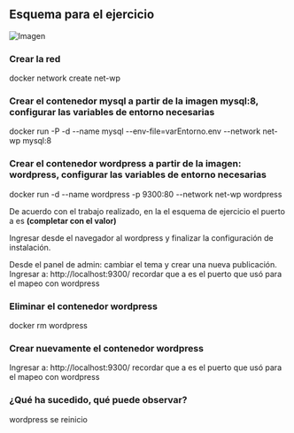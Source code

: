 ## Esquema para el ejercicio
![Imagen](imagenes/esquema-ejercicio5.PNG)

### Crear la red
docker network create net-wp

### Crear el contenedor mysql a partir de la imagen mysql:8, configurar las variables de entorno necesarias
docker run -P -d --name mysql --env-file=varEntorno.env --network net-wp mysql:8 

### Crear el contenedor wordpress a partir de la imagen: wordpress, configurar las variables de entorno necesarias
docker run -d --name wordpress -p 9300:80 --network net-wp wordpress

De acuerdo con el trabajo realizado, en la el esquema de ejercicio el puerto a es **(completar con el valor)**

Ingresar desde el navegador al wordpress y finalizar la configuración de instalación.

Desde el panel de admin: cambiar el tema y crear una nueva publicación.
Ingresar a: http://localhost:9300/ 
recordar que a es el puerto que usó para el mapeo con wordpress

### Eliminar el contenedor wordpress
docker rm wordpress

### Crear nuevamente el contenedor wordpress
Ingresar a: http://localhost:9300/ 
recordar que a es el puerto que usó para el mapeo con wordpress

### ¿Qué ha sucedido, qué puede observar?
wordpress se reinicio





